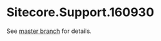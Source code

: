 # Sitecore.Support.160930

See [master branch](https://github.com/sitecoresupport/Sitecore.Support.160930) for details.